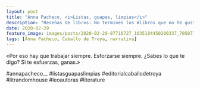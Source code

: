 ```yaml
---
layout: post
title: "Anna Pacheco, <i>Listas, guapas, limpias</i>"
description: "Reseñas de libros: No termines los #libros que no te gustan. I els #llibres que t'agraden llegeix-los tants cops com calgui."
date: 2020-02-29
feature_image: images/posts/2020-02-29-87710727_1035184450200337_7050774596271480760_n_18130777228017526.jpg
tags: [Anna Pacheco, Caballo de Troya, narrativa]
---
```


«Por eso hay que trabajar siempre. Esforzarse siempre. ¿Sabes lo que te digo? Si te esfuerzas, ganas.»
<!--more-->

#annapacheco__ #listasguapaslimpias #editorialcaballodetroya #litrandomhouse
#leoautoras #literature


